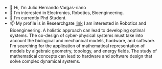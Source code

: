 - 👋 Hi, I’m Julio Hernando Vargas-riano
- 👀 I’m interested in Electronics, Robotics, Bioengineering. 
- 🌱 I’m currently Phd Student.
- 📫 My profile is in Researchgate [link]()
I am interested in Robotics and Bioengineering. A holistic approach can lead to developing optimal systems. 
The co-design of cyber-physical systems must take into account the biological and mechanical models, hardware, and software.
I'm searching for the application of mathematical representation of models by algebraic geometry, topology, and energy fields. 
The study of mathematical concepts can lead to hardware and software design that solve complex dynamical systems.
<!---
juliohvr/juliohvr is a ✨ special ✨ repository because its `README.md` (this file) appears on your GitHub profile.
You can click the Preview link to take a look at your changes.
--->
